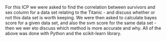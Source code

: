 For this ICP we were asked to find the correlation between survivors and sex column for a data set relating to the Titanic - and discuss whether or not this data set is worth keeping. We were then asked to calculate bayes score for a given data set, and also the svm score for the same data set - then we wer eto discuss which method is more accurate and why. All of the above was done with Python and the scikit-learn library. 
